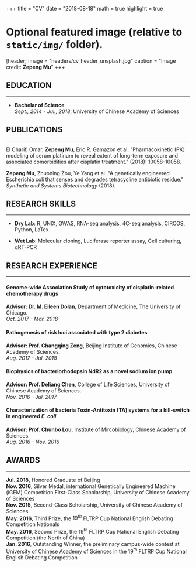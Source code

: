 +++
title = "CV"
date = "2018-08-18"
math = true
highlight = true

# Optional featured image (relative to `static/img/` folder).
[header]
image = "headers/cv_header_unsplash.jpg"
caption = "Image credit: **Zepeng Mu**"
+++

## EDUCATION
---
* **Bachelar of Science**  
	*Sept., 2014 - Jul., 2018*, University of Chinese Academy of Sciences

## PUBLICATIONS
---
El Charif, Omar, **Zepeng Mu**, Eric R. Gamazon et al. "Pharmacokinetic (PK) modeling of serum platinum to reveal extent of long-term exposure and associated comorbidities after cisplatin treatment." (2018): 10058-10058.

**Zepeng Mu**, Zhuoning Zou, Ye Yang et al. "A genetically engineered Escherichia coli that senses and degrades tetracycline antibiotic residue." *Synthetic and Systems Biotechnology* (2018). 


## RESEARCH SKILLS
---
* **Dry Lab**: R, UNIX, GWAS, RNA-seq analysis, 4C-seq analysis, CIRCOS, Python, LaTex

* **Wet Lab**: Molecular cloning, Luciferase reporter assay, Cell culturing, qRT-PCR

## RESEARCH EXPERIENCE
---
#### Genome-wide Association Study of cytotoxicity of cisplatin-related chemotherapy drugs

**Advisor: Dr. M. Eileen Dolan**, Department of Medicine, The University of Chicago.  
	*Oct. 2017 - Mar. 2018*


#### Pathogenesis of risk loci associated with type 2 diabetes

**Advisor: Prof. Changqing Zeng**, Beijing Institute of Genomics, Chinese Academy of Sciences.  
	*Aug. 2017 - Jul. 2018*

#### Biophysics of bacteriorhodopsin NdR2 as a novel sodium ion pump

**Advisor: Prof. Deliang Chen**, College of Life Sciences, University of Chinese Academy of Sciences.  
	*Nov. 2016 - Jul. 2017*

#### Characterization of bacteria Toxin-Antitoxin (TA) systems for a kill-switch in engineered *E. coli*

**Advisor: Prof. Chunbo Lou**, Institute of Mircobiology, Chinese Academy of Sciences.  
	*Aug. 2016 - Nov. 2016*

## AWARDS
---
**Jul. 2018**, Honored Graduate of Beijing  
**Nov. 2016**, Silver Medal, international Genetically Engineered Machine (iGEM) Competition First-Class Scholarship, University of Chinese Academy of Sciences  
**Nov. 2015**, Second-Class Scholarship, University of Chinese Academy of Sciences  
**May. 2016**, Third Prize, the $19^{th}$ FLTRP Cup National English Debating Competition Nationals  
**May. 2016**, Second Prize, the $19^{th}$ FLTRP Cup National English Debating Competition (the North of China)  
**Jan. 2016**, Outstanding Winner, the preliminary campus-wide contest at University of Chinese Academy of Sciences in the $19^{th}$ FLTRP Cup National English Debating Competition